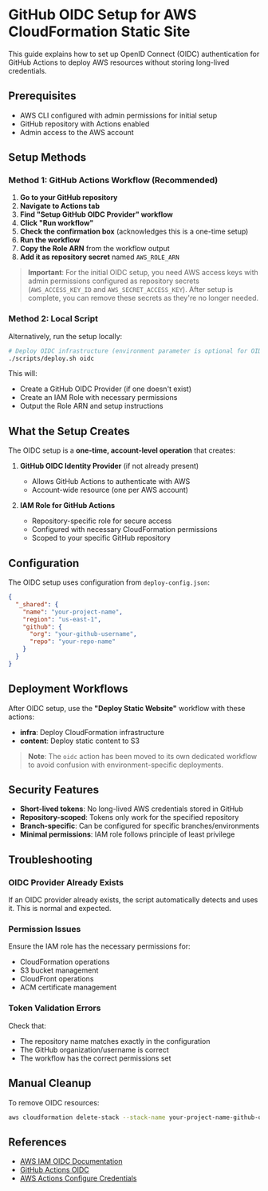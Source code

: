 # GitHub OIDC Setup for AWS CloudFormation Static Site

This guide explains how to set up OpenID Connect (OIDC) authentication for GitHub Actions to deploy AWS resources without storing long-lived credentials.

## Prerequisites

- AWS CLI configured with admin permissions for initial setup
- GitHub repository with Actions enabled
- Admin access to the AWS account

## Setup Methods

### Method 1: GitHub Actions Workflow (Recommended)

1. **Go to your GitHub repository**
2. **Navigate to Actions tab**
3. **Find "Setup GitHub OIDC Provider" workflow**
4. **Click "Run workflow"**
5. **Check the confirmation box** (acknowledges this is a one-time setup)
6. **Run the workflow**
7. **Copy the Role ARN** from the workflow output
8. **Add it as repository secret** named `AWS_ROLE_ARN`

> **Important**: For the initial OIDC setup, you need AWS access keys with admin permissions configured as repository secrets (`AWS_ACCESS_KEY_ID` and `AWS_SECRET_ACCESS_KEY`). After setup is complete, you can remove these secrets as they're no longer needed.

### Method 2: Local Script

Alternatively, run the setup locally:

```bash
# Deploy OIDC infrastructure (environment parameter is optional for OIDC)
./scripts/deploy.sh oidc
```

This will:
- Create a GitHub OIDC Provider (if one doesn't exist)
- Create an IAM Role with necessary permissions
- Output the Role ARN and setup instructions

## What the Setup Creates

The OIDC setup is a **one-time, account-level operation** that creates:

1. **GitHub OIDC Identity Provider** (if not already present)
   - Allows GitHub Actions to authenticate with AWS
   - Account-wide resource (one per AWS account)

2. **IAM Role for GitHub Actions**
   - Repository-specific role for secure access
   - Configured with necessary CloudFormation permissions
   - Scoped to your specific GitHub repository

## Configuration

The OIDC setup uses configuration from `deploy-config.json`:

```json
{
  "_shared": {
    "name": "your-project-name",
    "region": "us-east-1",
    "github": {
      "org": "your-github-username", 
      "repo": "your-repo-name"
    }
  }
}
```

## Deployment Workflows

After OIDC setup, use the **"Deploy Static Website"** workflow with these actions:

- **infra**: Deploy CloudFormation infrastructure
- **content**: Deploy static content to S3

> **Note**: The `oidc` action has been moved to its own dedicated workflow to avoid confusion with environment-specific deployments.

## Security Features

- **Short-lived tokens**: No long-lived AWS credentials stored in GitHub
- **Repository-scoped**: Tokens only work for the specified repository
- **Branch-specific**: Can be configured for specific branches/environments
- **Minimal permissions**: IAM role follows principle of least privilege

## Troubleshooting

### OIDC Provider Already Exists

If an OIDC provider already exists, the script automatically detects and uses it. This is normal and expected.

### Permission Issues

Ensure the IAM role has the necessary permissions for:
- CloudFormation operations
- S3 bucket management
- CloudFront operations
- ACM certificate management

### Token Validation Errors

Check that:
- The repository name matches exactly in the configuration
- The GitHub organization/username is correct
- The workflow has the correct permissions set

## Manual Cleanup

To remove OIDC resources:

```bash
aws cloudformation delete-stack --stack-name your-project-name-github-oidc --region us-east-1
```

## References

- [AWS IAM OIDC Documentation](https://docs.aws.amazon.com/IAM/latest/UserGuide/id_roles_providers_create_oidc.html)
- [GitHub Actions OIDC](https://docs.github.com/en/actions/deployment/security-hardening-your-deployments/about-security-hardening-with-openid-connect)
- [AWS Actions Configure Credentials](https://github.com/aws-actions/configure-aws-credentials)
